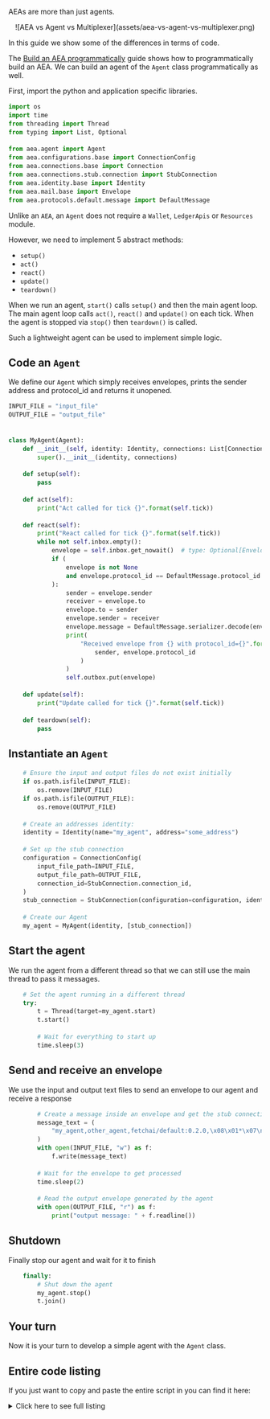 AEAs are more than just agents.

<center>![AEA vs Agent vs Multiplexer](assets/aea-vs-agent-vs-multiplexer.png)</center>

In this guide we show some of the differences in terms of code.

The <a href="../build-aea-programmatically">Build an AEA programmatically</a> guide shows how to programmatically build an AEA. We can build an agent of the `Agent` class programmatically as well.

First, import the python and application specific libraries.
``` python
import os
import time
from threading import Thread
from typing import List, Optional

from aea.agent import Agent
from aea.configurations.base import ConnectionConfig
from aea.connections.base import Connection
from aea.connections.stub.connection import StubConnection
from aea.identity.base import Identity
from aea.mail.base import Envelope
from aea.protocols.default.message import DefaultMessage
```

Unlike an `AEA`, an `Agent` does not require a `Wallet`, `LedgerApis` or `Resources` module.

However, we need to implement 5 abstract methods:
- `setup()`
- `act()`
- `react()`
- `update()`
- `teardown()`


When we run an agent, `start()` calls `setup()` and then the main agent loop. The main agent loop calls `act()`, `react()` and `update()` on each tick. When the agent is stopped via `stop()` then `teardown()` is called.

Such a lightweight agent can be used to implement simple logic.

## Code an `Agent`

We define our `Agent` which simply receives envelopes, prints the sender address and protocol_id and returns it unopened.
``` python
INPUT_FILE = "input_file"
OUTPUT_FILE = "output_file"


class MyAgent(Agent):
    def __init__(self, identity: Identity, connections: List[Connection]):
        super().__init__(identity, connections)

    def setup(self):
        pass

    def act(self):
        print("Act called for tick {}".format(self.tick))

    def react(self):
        print("React called for tick {}".format(self.tick))
        while not self.inbox.empty():
            envelope = self.inbox.get_nowait()  # type: Optional[Envelope]
            if (
                envelope is not None
                and envelope.protocol_id == DefaultMessage.protocol_id
            ):
                sender = envelope.sender
                receiver = envelope.to
                envelope.to = sender
                envelope.sender = receiver
                envelope.message = DefaultMessage.serializer.decode(envelope.message)
                print(
                    "Received envelope from {} with protocol_id={}".format(
                        sender, envelope.protocol_id
                    )
                )
                self.outbox.put(envelope)

    def update(self):
        print("Update called for tick {}".format(self.tick))

    def teardown(self):
        pass
```

## Instantiate an `Agent`

``` python
    # Ensure the input and output files do not exist initially
    if os.path.isfile(INPUT_FILE):
        os.remove(INPUT_FILE)
    if os.path.isfile(OUTPUT_FILE):
        os.remove(OUTPUT_FILE)

    # Create an addresses identity:
    identity = Identity(name="my_agent", address="some_address")

    # Set up the stub connection
    configuration = ConnectionConfig(
        input_file_path=INPUT_FILE,
        output_file_path=OUTPUT_FILE,
        connection_id=StubConnection.connection_id,
    )
    stub_connection = StubConnection(configuration=configuration, identity=identity)

    # Create our Agent
    my_agent = MyAgent(identity, [stub_connection])
```

## Start the agent
We run the agent from a different thread so that we can still use the main thread to pass it messages.
``` python
    # Set the agent running in a different thread
    try:
        t = Thread(target=my_agent.start)
        t.start()

        # Wait for everything to start up
        time.sleep(3)
```

## Send and receive an envelope
We use the input and output text files to send an envelope to our agent and receive a response
``` python
        # Create a message inside an envelope and get the stub connection to pass it into the agent
        message_text = (
            "my_agent,other_agent,fetchai/default:0.2.0,\x08\x01*\x07\n\x05hello,"
        )
        with open(INPUT_FILE, "w") as f:
            f.write(message_text)

        # Wait for the envelope to get processed
        time.sleep(2)

        # Read the output envelope generated by the agent
        with open(OUTPUT_FILE, "r") as f:
            print("output message: " + f.readline())
```

## Shutdown
Finally stop our agent and wait for it to finish
``` python
    finally:
        # Shut down the agent
        my_agent.stop()
        t.join()
```

## Your turn

Now it is your turn to develop a simple agent with the `Agent` class.

## Entire code listing
If you just want to copy and paste the entire script in you can find it here:

<details><summary>Click here to see full listing</summary>
<p>

``` python
import os
import time
from threading import Thread
from typing import List, Optional

from aea.agent import Agent
from aea.configurations.base import ConnectionConfig
from aea.connections.base import Connection
from aea.connections.stub.connection import StubConnection
from aea.identity.base import Identity
from aea.mail.base import Envelope
from aea.protocols.default.message import DefaultMessage


INPUT_FILE = "input_file"
OUTPUT_FILE = "output_file"


class MyAgent(Agent):
    def __init__(self, identity: Identity, connections: List[Connection]):
        super().__init__(identity, connections)

    def setup(self):
        pass

    def act(self):
        print("Act called for tick {}".format(self.tick))

    def react(self):
        print("React called for tick {}".format(self.tick))
        while not self.inbox.empty():
            envelope = self.inbox.get_nowait()  # type: Optional[Envelope]
            if (
                envelope is not None
                and envelope.protocol_id == DefaultMessage.protocol_id
            ):
                sender = envelope.sender
                receiver = envelope.to
                envelope.to = sender
                envelope.sender = receiver
                envelope.message = DefaultMessage.serializer.decode(envelope.message)
                print(
                    "Received envelope from {} with protocol_id={}".format(
                        sender, envelope.protocol_id
                    )
                )
                self.outbox.put(envelope)

    def update(self):
        print("Update called for tick {}".format(self.tick))

    def teardown(self):
        pass


def run():
    # Ensure the input and output files do not exist initially
    if os.path.isfile(INPUT_FILE):
        os.remove(INPUT_FILE)
    if os.path.isfile(OUTPUT_FILE):
        os.remove(OUTPUT_FILE)

    # Create an addresses identity:
    identity = Identity(name="my_agent", address="some_address")

    # Set up the stub connection
    configuration = ConnectionConfig(
        input_file_path=INPUT_FILE,
        output_file_path=OUTPUT_FILE,
        connection_id=StubConnection.connection_id,
    )
    stub_connection = StubConnection(configuration=configuration, identity=identity)

    # Create our Agent
    my_agent = MyAgent(identity, [stub_connection])

    # Set the agent running in a different thread
    try:
        t = Thread(target=my_agent.start)
        t.start()

        # Wait for everything to start up
        time.sleep(3)

        # Create a message inside an envelope and get the stub connection to pass it into the agent
        message_text = (
            "my_agent,other_agent,fetchai/default:0.2.0,\x08\x01*\x07\n\x05hello,"
        )
        with open(INPUT_FILE, "w") as f:
            f.write(message_text)

        # Wait for the envelope to get processed
        time.sleep(2)

        # Read the output envelope generated by the agent
        with open(OUTPUT_FILE, "r") as f:
            print("output message: " + f.readline())
    finally:
        # Shut down the agent
        my_agent.stop()
        t.join()


if __name__ == "__main__":
    run()
```
</p>
</details>

<br />
